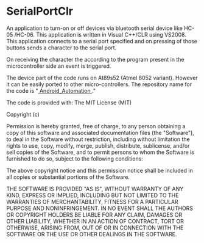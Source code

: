 SerialPortClr
=============

An application to turn-on or off devices via bluetooth serial device like HC-05 /HC-06.
This application is written in Visual C++/CLR using VS2008. This application connects to a serial port specified and on pressing of
those buttons sends a character to the serial port.

On receiving the character the according to the program present in the microcontroller side an event is triggered.

The device part of the code runs on At89s52 (Atmel 8052 variant). However it can be easily ported to other micro-controllers.
The repository name for the code is "<a href="https://github.com/neutronstriker/Android_Automation" target = "_blank"> Android_Automation </a>."

The code is provided with: The MIT License (MIT)

Copyright (c) <year> <copyright holders>

Permission is hereby granted, free of charge, to any person obtaining a copy
of this software and associated documentation files (the "Software"), to deal
in the Software without restriction, including without limitation the rights
to use, copy, modify, merge, publish, distribute, sublicense, and/or sell
copies of the Software, and to permit persons to whom the Software is
furnished to do so, subject to the following conditions:

The above copyright notice and this permission notice shall be included in
all copies or substantial portions of the Software.

THE SOFTWARE IS PROVIDED "AS IS", WITHOUT WARRANTY OF ANY KIND, EXPRESS OR
IMPLIED, INCLUDING BUT NOT LIMITED TO THE WARRANTIES OF MERCHANTABILITY,
FITNESS FOR A PARTICULAR PURPOSE AND NONINFRINGEMENT. IN NO EVENT SHALL THE
AUTHORS OR COPYRIGHT HOLDERS BE LIABLE FOR ANY CLAIM, DAMAGES OR OTHER
LIABILITY, WHETHER IN AN ACTION OF CONTRACT, TORT OR OTHERWISE, ARISING FROM,
OUT OF OR IN CONNECTION WITH THE SOFTWARE OR THE USE OR OTHER DEALINGS IN
THE SOFTWARE.
